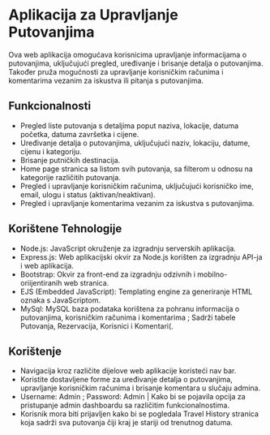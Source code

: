 # Aplikacija za Upravljanje Putovanjima

Ova web aplikacija omogućava korisnicima upravljanje informacijama o putovanjima, uključujući pregled, uređivanje i brisanje detalja o putovanjima. Također pruža mogućnosti za upravljanje korisničkim računima i komentarima vezanim za iskustva ili pitanja s putovanjima.

## Funkcionalnosti

- Pregled liste putovanja s detaljima poput naziva, lokacije, datuma početka, datuma završetka i cijene.
- Uređivanje detalja o putovanjima, uključujući naziv, lokaciju, datume, cijenu i kategoriju.
- Brisanje putničkih destinacija.
- Home page stranica sa listom svih putovanja, sa filterom u odnosu na kategorije različitih putovanja.
- Pregled i upravljanje korisničkim računima, uključujući korisničko ime, email, ulogu i status (aktivan/neaktivan).
- Pregled i upravljanje komentarima vezanim za iskustva s putovanjima.


## Korištene Tehnologije

- Node.js: JavaScript okruženje za izgradnju serverskih aplikacija.
- Express.js: Web aplikacijski okvir za Node.js korišten za izgradnju API-ja i web aplikacija.
- Bootstrap: Okvir za front-end za izgradnju odzivnih i mobilno-oriijentiranih web stranica.
- EJS (Embedded JavaScript): Templating engine za generiranje HTML oznaka s JavaScriptom.
- MySql: MySQL baza podataka korištena za pohranu informacija o putovanjima, korisničkim računima i komentarima ; Sadrži tabele Putovanja, Rezervacija, Korisnici i Komentari(.
  


## Korištenje

- Navigacija kroz različite dijelove web aplikacije koristeći nav bar.
- Koristite dostavljene forme za uređivanje detalja o putovanjima, upravljanje korisničkim računima i brisanje komentara u slučaju admina.
- Username: Admin ; Password: Admin | Kako bi se pojavila opcija za pristupanje admin dashboardu sa različitim funkcionalnostima.
- Korisnik mora biti prijavljen kako bi se pogledala Travel History stranica koja sadrži sva putovanja čiji kraj je stariji od trenutnog datuma.



